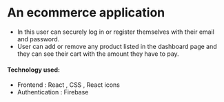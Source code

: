 # An ecommerce application
- In this user can securely log in or register themselves with their email and password. 
- User can add or remove any product listed in the dashboard page and they can see their cart with the amount they have to pay. 
#### Technology used:
- Frontend : React , CSS , React icons
- Authentication : Firebase
